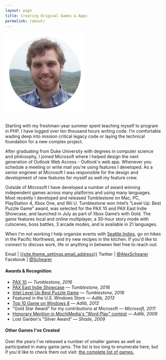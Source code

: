 ```yaml
---
layout: page
title: Creating Original Games & Apps
permalink: /about/
---
```


<div class="profile">
    <img src="profile.jpg" />
</div>
<br />

Starting with my freshman-year summer spent teaching myself to program in PHP, 
I have logged over ten thousand hours writing code. I’m comfortable wading deep into 
mission critical legacy code or laying the technical foundation for a new complex project.

After graduating from Duke University with degrees in computer science and philosophy, 
I joined Microsoft where I helped design the next generation of Outlook Web Access - 
Outlook's web app. Whenever you schedule a meeting or write mail you're using features 
I developed. As a senior engineer at Microsoft I was responsible for the design and 
development of new features for myself as well my feature crew.

Outside of Microsoft I have developed a number of award winning independent games across 
many platforms and using many languages. Most recently I developed and released Tumblestone 
on Mac, PC, PlayStation 4, Xbox One, and Wii U. Tumblestone won Intel’s 
“Level Up: Best Puzzle Game” award, was selected for the PAX 10 and PAX East Indie Showcase, 
and launched in July as part of Xbox Game’s with Gold. The game features local and online 
multiplayer, a 30-hour story mode with cutscenes, boss battles, 3 arcade modes, 
and is available in 21 languages.

When I'm not working I help organize events with [Seattle Indies](http://seattleindies.org),
go on hikes in the Pacific Northwest, and try new recipes in the kitchen. If you'd like to 
connect to discuss work, life or anything in between feel free to reach out:

Email | <a href="mailto:{{site.theme_settings.email_address}}">{{site.theme_settings.email_address}}</a>
Twitter | <a href="http://twitter.com/{{site.theme_settings.twitter}}">@AlexSchearer</a>
Facebook | <a href="http://facebook.com/{{site.theme_settings.facebook}}">@Schearer</a>

#### Awards & Recognition

  * [PAX 10][3] — *Tumblestone, 2016*
  * [PAX East Indie Showcase][4] — *Tumblestone, 2016*
  * [Intel Level Up Best Puzzle Game][5] — *Tumblestone, 2016*
  * Featured in the U.S. Windows Store — *Adlib, 2013*
  * [Top 10 Game on Windows 8][2] — *Adlib, 2012*
  * "Gold Star Award" for my contributions at Microsoft — *Microsoft, 2011*
  * [Honorary Mention in MochiMedia's "Word Play" contest][1] — *Adlib, 2009*
  * Lost Garden's "Silver Award" — *Shade, 2009*

#### Other Games I've Created
Over the years I've released a number of smaller games as well as participated in many game jams.
The list is too long to enumerate here, but if you'd like to check them out visit: [the complete list of games.][6]

[1]: http://mochiland.com/articles/dictionary-com-word-play-winners
[2]: http://operating-systems.wonderhowto.com/how-to/10-best-free-games-windows-8-app-store-right-now-0140507/
[3]: https://www.penny-arcade.com/news/post/2015/07/23/pax-prime-pax-10
[4]: http://www.giantbomb.com/pax-east-indie-showcase/3015-6700/
[5]: https://software.intel.com/en-us/videos/intel-level-up-best-puzzle-game-tumblestone
[6]: /other-games